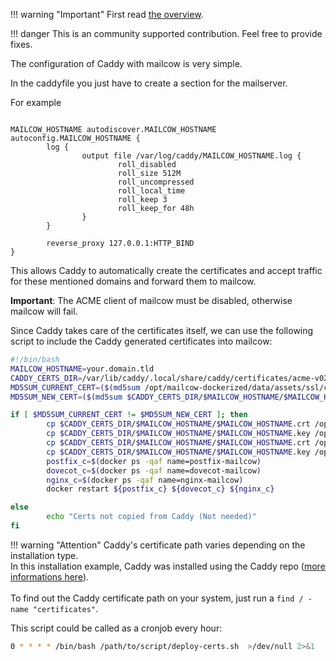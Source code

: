 !!! warning "Important"
    First read [the overview](r_p.md).

!!! danger
    This is an community supported contribution. Feel free to provide fixes.

The configuration of Caddy with mailcow is very simple.

In the caddyfile you just have to create a section for the mailserver.

For example
``` hl_lines="1 3 13"

MAILCOW_HOSTNAME autodiscover.MAILCOW_HOSTNAME autoconfig.MAILCOW_HOSTNAME {
        log {
                output file /var/log/caddy/MAILCOW_HOSTNAME.log {
                        roll_disabled
                        roll_size 512M
                        roll_uncompressed
                        roll_local_time
                        roll_keep 3
                        roll_keep_for 48h
                }
        }

        reverse_proxy 127.0.0.1:HTTP_BIND
}
```

This allows Caddy to automatically create the certificates and accept traffic for these mentioned domains and forward them to mailcow.

**Important**: The ACME client of mailcow must be disabled, otherwise mailcow will fail.

Since Caddy takes care of the certificates itself, we can use the following script to include the Caddy generated certificates into mailcow:

```bash
#!/bin/bash
MAILCOW_HOSTNAME=your.domain.tld
CADDY_CERTS_DIR=/var/lib/caddy/.local/share/caddy/certificates/acme-v02.api.letsencrypt.org-directory
MD5SUM_CURRENT_CERT=($(md5sum /opt/mailcow-dockerized/data/assets/ssl/cert.pem))
MD5SUM_NEW_CERT=($(md5sum $CADDY_CERTS_DIR/$MAILCOW_HOSTNAME/$MAILCOW_HOSTNAME.crt))

if [ $MD5SUM_CURRENT_CERT != $MD5SUM_NEW_CERT ]; then
        cp $CADDY_CERTS_DIR/$MAILCOW_HOSTNAME/$MAILCOW_HOSTNAME.crt /opt/mailcow-dockerized/data/assets/ssl/cert.pem
        cp $CADDY_CERTS_DIR/$MAILCOW_HOSTNAME/$MAILCOW_HOSTNAME.key /opt/mailcow-dockerized/data/assets/ssl/key.pem
        cp $CADDY_CERTS_DIR/$MAILCOW_HOSTNAME/$MAILCOW_HOSTNAME.crt /opt/mailcow-dockerized/data/assets/ssl/$MAILCOW_HOSTNAME/cert.pem
        cp $CADDY_CERTS_DIR/$MAILCOW_HOSTNAME/$MAILCOW_HOSTNAME.key /opt/mailcow-dockerized/data/assets/ssl/$MAILCOW_HOSTNAME/key.pem
        postfix_c=$(docker ps -qaf name=postfix-mailcow)
        dovecot_c=$(docker ps -qaf name=dovecot-mailcow)
        nginx_c=$(docker ps -qaf name=nginx-mailcow)
        docker restart ${postfix_c} ${dovecot_c} ${nginx_c}

else
        echo "Certs not copied from Caddy (Not needed)"
fi
```

!!! warning "Attention"
    Caddy's certificate path varies depending on the installation type.<br>
    In this installation example, Caddy was installed using the Caddy repo ([more informations here](https://caddyserver.com/docs/install#debian-ubuntu-raspbian)).<br>
    <br>
    To find out the Caddy certificate path on your system, just run a `find / -name "certificates"`.

This script could be called as a cronjob every hour:

```bash
0 * * * * /bin/bash /path/to/script/deploy-certs.sh  >/dev/null 2>&1
```
